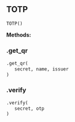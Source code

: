 #


## TOTP
```python 
TOTP()
```




**Methods:**


### .get_qr
```python
.get_qr(
   secret, name, issuer
)
```


### .verify
```python
.verify(
   secret, otp
)
```

